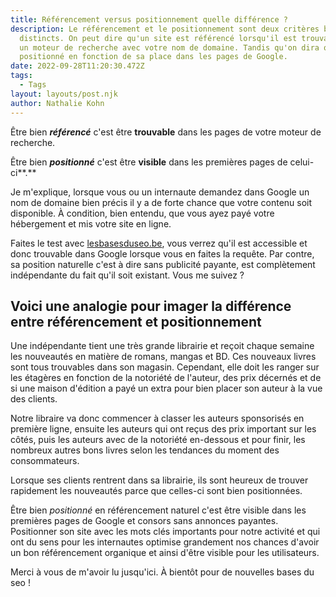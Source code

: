 ```yaml
---
title: Référencement versus positionnement quelle différence ?
description: Le référencement et le positionnement sont deux critères bien
  distincts. On peut dire qu'un site est référencé lorsqu'il est trouvable dans
  un moteur de recherche avec votre nom de domaine. Tandis qu'on dira qu'il est
  positionné en fonction de sa place dans les pages de Google.
date: 2022-09-28T11:20:30.472Z
tags:
  - Tags
layout: layouts/post.njk
author: Nathalie Kohn
---
```

Être bien ***référencé*** c'est être **trouvable** dans les pages de votre moteur de recherche.

Être bien ***positionné*** c'est être **visible** dans les premières pages de celui-ci**.**

Je m'explique, lorsque vous ou un internaute demandez dans Google un nom de domaine bien précis il y a de forte chance que votre contenu soit disponible. À condition, bien entendu, que vous ayez payé votre hébergement et mis votre site en ligne.

Faites le test avec [lesbasesduseo.be](lesbasesduseo.be), vous verrez qu'il est accessible et donc trouvable dans Google lorsque vous en faites la requête. Par contre, sa position naturelle c'est à dire sans publicité payante, est complètement indépendante du fait qu'il soit existant. Vous me suivez ?

## Voici une analogie pour imager la différence entre référencement et positionnement

Une indépendante tient une très grande librairie et reçoit chaque semaine les nouveautés en matière de romans, mangas et BD. Ces nouveaux livres sont tous trouvables dans son magasin. Cependant, elle doit les ranger sur les étagères en fonction de la notoriété de l'auteur, des prix décernés et de si une maison d'édition a payé un extra pour bien placer son auteur à la vue des clients. 

Notre libraire va donc commencer à classer les auteurs sponsorisés en première ligne, ensuite les auteurs qui ont reçus des prix important sur les côtés, puis les auteurs avec de la notoriété en-dessous et pour finir, les  nombreux autres bons livres selon les tendances du moment des consommateurs. 

Lorsque ses clients rentrent dans sa librairie, ils sont heureux de trouver rapidement les nouveautés parce que celles-ci sont bien positionnées.

Être bien *positionné* en référencement naturel c'est être visible dans les premières pages de Google et consors sans annonces payantes. Positionner son site avec les mots clés importants pour notre activité et qui ont du sens pour les internautes optimise grandement nos chances d'avoir un bon référencement organique et ainsi d'être visible pour les utilisateurs.

Merci à vous de m'avoir lu jusqu'ici. À bientôt pour de nouvelles bases du seo !